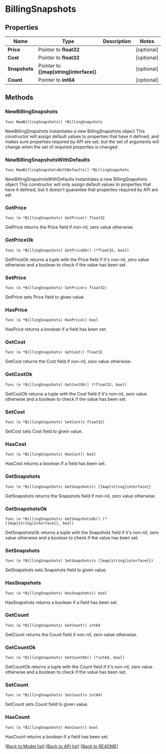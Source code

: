 # BillingSnapshots

## Properties

Name | Type | Description | Notes
------------ | ------------- | ------------- | -------------
**Price** | Pointer to **float32** |  | [optional] 
**Cost** | Pointer to **float32** |  | [optional] 
**Snapshots** | Pointer to **[]map[string]interface{}** |  | [optional] 
**Count** | Pointer to **int64** |  | [optional] 

## Methods

### NewBillingSnapshots

`func NewBillingSnapshots() *BillingSnapshots`

NewBillingSnapshots instantiates a new BillingSnapshots object
This constructor will assign default values to properties that have it defined,
and makes sure properties required by API are set, but the set of arguments
will change when the set of required properties is changed

### NewBillingSnapshotsWithDefaults

`func NewBillingSnapshotsWithDefaults() *BillingSnapshots`

NewBillingSnapshotsWithDefaults instantiates a new BillingSnapshots object
This constructor will only assign default values to properties that have it defined,
but it doesn't guarantee that properties required by API are set

### GetPrice

`func (o *BillingSnapshots) GetPrice() float32`

GetPrice returns the Price field if non-nil, zero value otherwise.

### GetPriceOk

`func (o *BillingSnapshots) GetPriceOk() (*float32, bool)`

GetPriceOk returns a tuple with the Price field if it's non-nil, zero value otherwise
and a boolean to check if the value has been set.

### SetPrice

`func (o *BillingSnapshots) SetPrice(v float32)`

SetPrice sets Price field to given value.

### HasPrice

`func (o *BillingSnapshots) HasPrice() bool`

HasPrice returns a boolean if a field has been set.

### GetCost

`func (o *BillingSnapshots) GetCost() float32`

GetCost returns the Cost field if non-nil, zero value otherwise.

### GetCostOk

`func (o *BillingSnapshots) GetCostOk() (*float32, bool)`

GetCostOk returns a tuple with the Cost field if it's non-nil, zero value otherwise
and a boolean to check if the value has been set.

### SetCost

`func (o *BillingSnapshots) SetCost(v float32)`

SetCost sets Cost field to given value.

### HasCost

`func (o *BillingSnapshots) HasCost() bool`

HasCost returns a boolean if a field has been set.

### GetSnapshots

`func (o *BillingSnapshots) GetSnapshots() []map[string]interface{}`

GetSnapshots returns the Snapshots field if non-nil, zero value otherwise.

### GetSnapshotsOk

`func (o *BillingSnapshots) GetSnapshotsOk() (*[]map[string]interface{}, bool)`

GetSnapshotsOk returns a tuple with the Snapshots field if it's non-nil, zero value otherwise
and a boolean to check if the value has been set.

### SetSnapshots

`func (o *BillingSnapshots) SetSnapshots(v []map[string]interface{})`

SetSnapshots sets Snapshots field to given value.

### HasSnapshots

`func (o *BillingSnapshots) HasSnapshots() bool`

HasSnapshots returns a boolean if a field has been set.

### GetCount

`func (o *BillingSnapshots) GetCount() int64`

GetCount returns the Count field if non-nil, zero value otherwise.

### GetCountOk

`func (o *BillingSnapshots) GetCountOk() (*int64, bool)`

GetCountOk returns a tuple with the Count field if it's non-nil, zero value otherwise
and a boolean to check if the value has been set.

### SetCount

`func (o *BillingSnapshots) SetCount(v int64)`

SetCount sets Count field to given value.

### HasCount

`func (o *BillingSnapshots) HasCount() bool`

HasCount returns a boolean if a field has been set.


[[Back to Model list]](../README.md#documentation-for-models) [[Back to API list]](../README.md#documentation-for-api-endpoints) [[Back to README]](../README.md)


